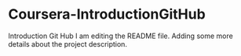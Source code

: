 # Coursera-IntroductionGitHub
Introduction Git Hub
I am editing the README file. Adding some more details about the project description.
